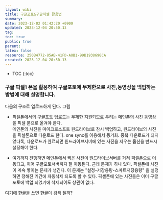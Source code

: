 ```yaml
---
layout: wiki
title: 구글포토&구글픽셀 활용법
summary: 
date: 2023-12-02 01:42:20 +0900
updated: 2023-12-04 20:50.13
tag: 
toc: true
public: true
parent: 
latex: false
resource: 250B4772-85AB-41FD-A8B1-99B1938698CA
created: 2023-12-04 20:50.13
---
```

* TOC
{:toc}

### 구글 픽셀1 폰을 활용하여 구글포토에 무제한으로 사진,동영상을 백업하는 방법에 대해 설명합니다.
다음의 구조로 업로드하게 된다.
그림  

* 픽셀폰에서의 구글포토 업로드는 무제한 지원되므로 우리는 메인폰의 사진 동영상을 픽셀 폰으로 옮겨야 한다.  
메인폰의 사진을 마이크로소프트 원드라이브로 잠시 백업하고,
원드라이브의 사진을 픽셀폰으로 다운로드 한다. one sync를 이용해서 동기화. 
중복 다운로드가 되지 않다록,  다운로드가 완료되면 원드라이브서버에 있는 사진을 지우는 옵션을 반드시 설정해야 한다.

* 여기까지 진행하면 메인폰에서 찍은 사진이 원드라이브서버를 거쳐 픽셀폰으로 이동되고, 이어 구글포토서버까지 잘 이동된다.
근데 문제가 하나 있다. 픽셀폰에 사진이 계속 쌓이는 문제가 생긴다. 이 문제는 "설정-저장용량-스마트저장용량" 을 설정하면 정해진 기간에 자동삭제 되도록 할 수 있다.
픽셀폰에 있는 사진들은 이미 구글포토에 백업 되었기에 삭제되어도 상관이 없다.

여기에 한글을 쓰면 한글이 검색 될까?
